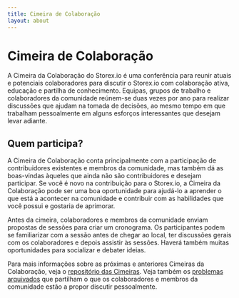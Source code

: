 ```yaml
---
title: Cimeira de Colaboração
layout: about
---
```


# Cimeira de Colaboração

A Cimeira da Colaboração do Storex.io é uma conferência para reunir atuais e potenciais colaboradores para discutir o Storex.io com colaboração ativa, educação e partilha de conhecimento. Equipas, grupos de trabalho e colaboradores da comunidade reúnem-se duas vezes por ano para realizar discussões que ajudam na tomada de decisões, ao mesmo tempo em que trabalham pessoalmente em alguns esforços interessantes que desejam levar adiante.

## Quem participa?

A Cimeira de Colaboração conta principalmente com a participação de contribuidores existentes e membros da comunidade, mas também dá as boas-vindas àqueles que ainda não são contribuidores e desejam participar. Se você é novo na contribuição para o Storex.io, a Cimeira da Colaboração pode ser uma boa oportunidade para ajudá-lo a aprender o que está a acontecer na comunidade e contribuir com as habilidades que você possui e gostaria de aprimorar.

Antes da cimeira, colaboradores e membros da comunidade enviam propostas de sessões para criar um cronograma. Os participantes podem se familiarizar com a sessão antes de chegar ao local, ter discussões gerais com os colaboradores e depois assistir às sessões. Haverá também muitas oportunidades para socializar e debater ideias.

Para mais informações sobre as próximas e anteriores Cimeiras da Colaboração, veja o [repositório das Cimeiras](https://github.com/openjs-foundation/summit). Veja também os [problemas arquivados](https://github.com/nodejs/summit/issues) que partilham o que os colaboradores e membros da comunidade estão a propor discutir pessoalmente.
